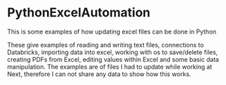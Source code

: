 # PythonExcelAutomation
This is some examples of how updating excel files can be done in Python 

These give examples of reading and writing text files, connections to Databricks, importing data into excel, working with os to save/delete files, creating PDFs from Excel, editing values within Excel and some basic data manipulation. The examples are of files I had to update while working at Next, therefore I can not share any data to show how this works.
